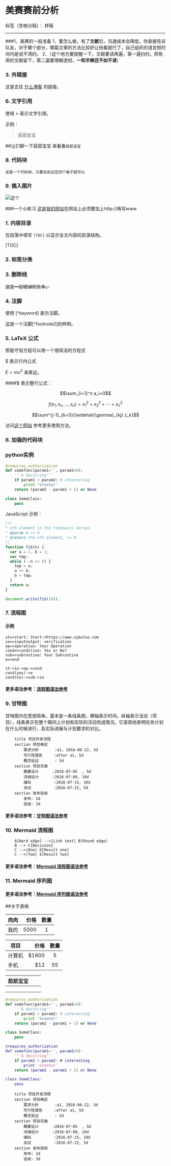 # 美赛赛前分析

标签（空格分隔）： 样稿

---
###1、美赛的一般准备
1、要怎么做，有了**文献**后，沟通成本会降低，你直接告诉队友，对于哪个部分，哪篇文章的方法比较好让他看就行了，自己组织的语言短时间内是说不清的。
2、（这个地方要提醒一下，文献要读两遍，第一遍扫扫，把有用的文献留下，第二遍要理解透彻，**一知半解还不如不读**）


### 3. 外链接
这是去往 [什么博客](http://ghosertblog.github.com) 的链接。

### 6. 文字引用

使用 > 表示文字引用。

示例：

>茹茹宝宝

##让们聊一下茹茹宝宝
来看看`茹茹宝宝`
### 8.  代码块
    这是一个代码块，只要在前边空四个格子就可以
### 9. 插入图片
![这个](https://www.zybuluo.com/static/img/my_head.jpg)

###一个小练习
[这是我的网站](http://www.baidu.com)在网站上必须要加上http://再写www
### 1. 内容目录
在段落中填写 `[TOC]` 以显示全文内容的目录结构。

[TOC]

### 2. 标签分类
### 3. 删除线
~~这是一段错误的文本。~~
### 4. 注脚
使用 [^keyword] 表示注脚。

这是一个注脚[^footnote2]的样例。
### 5. LaTeX 公式
质能守恒方程可以用一个很简洁的方程式

$ 表示行内公式

$E=mc^2$ 来表达。

####$ 表示整行公式：

$$\sum_{i=1}^n a_i=0$$

$$f(x_1,x_x,\ldots,x_n) = x_1^2 + x_2^2 + \cdots + x_n^2 $$

$$\sum^{j-1}_{k=0}{\widehat{\gamma}_{kj} z_k}$$

访问[这个网站](http://meta.math.stackexchange.com/questions/5020/mathjax-basic-tutorial-and-quick-reference) 参考更多使用方法。
### 6. 加强的代码块
### python实例
```python
@requires_authorization
def somefunc(param1='', param2=0):
    '''A docstring'''
    if param1 > param2: # interesting
        print 'Greater'
    return (param2 - param1 + 1) or None

class SomeClass:
    pass
```
JavaScript 示例：
```javascript
/**
* nth element in the fibonacci series.
* @param n >= 0
* @return the nth element, >= 0.
*/
function fib(n) {
  var a = 1, b = 1;
  var tmp;
  while (--n >= 0) {
    tmp = a;
    a += b;
    b = tmp;
  }
  return a;
}

document.write(fib(10));
```

### 7. 流程图

#### 示例

```flow
st=>start: Start:>https://www.zybuluo.com
io=>inputoutput: verification
op=>operation: Your Operation
cond=>condition: Yes or No?
sub=>subroutine: Your Subroutine
e=>end

st->io->op->cond
cond(yes)->e
cond(no)->sub->io
```

#### 更多语法参考：[流程图语法参考](http://adrai.github.io/flowchart.js/)

### 9. 甘特图

甘特图内在思想简单。基本是一条线条图，横轴表示时间，纵轴表示活动（项目），线条表示在整个期间上计划和实际的活动完成情况。它直观地表明任务计划在什么时候进行，及实际进展与计划要求的对比。

```gantt
    title 项目开发流程
    section 项目确定
        需求分析       :a1, 2016-06-22, 3d
        可行性报告     :after a1, 5d
        概念验证       : 5d
    section 项目实施
        概要设计      :2016-07-05  , 5d
        详细设计      :2016-07-08, 10d
        编码          :2016-07-15, 10d
        测试          :2016-07-22, 5d
    section 发布验收
        发布: 2d
        验收: 3d
```

#### 更多语法参考：[甘特图语法参考](https://knsv.github.io/mermaid/#gant-diagrams)

### 10. Mermaid 流程图

```graphLR
    A[Hard edge] -->|Link text| B(Round edge)
    B --> C{Decision}
    C -->|One| D[Result one]
    C -->|Two| E[Result two]
```

#### 更多语法参考：[Mermaid 流程图语法参考](https://knsv.github.io/mermaid/#flowcharts-basic-syntax)

### 11. Mermaid 序列图



#### 更多语法参考：[Mermaid 序列图语法参考](https://knsv.github.io/mermaid/#sequence-diagrams)

##关于表格

| 肉肉   |   价格 |  数量  |
| ---- | ---: | :--: |
| 我的   | 5000 |  1   |


| 项目   |     价格 |  数量  |
| ---- | -----: | :--: |
| 计算机  | \$1600 |  5   |
| 手机   |   \$12 |  55  |


| 茹茹宝宝 |      |      |
| :--: | ---- | ---- |
|      |      |      |
|      |      |      |
|      |      |      |

```python
@requires_authorization
def somefunc(param1='', param2=0):
    '''A docstring'''
    if param1 > param2: # interesting
        print 'Greater'
    return (param2 - param1 + 1) or None

class SomeClass:
    pass

```

```matlab
@requires_authorization
def somefunc(param1='', param2=0):
    '''A docstring'''
    if param1 > param2: # interesting
        print 'Greater'
    return (param2 - param1 + 1) or None

class SomeClass:
    pass
```

```gantt
    title 项目开发流程
    section 项目确定
        需求分析       :a1, 2016-06-22, 3d
        可行性报告     :after a1, 5d
        概念验证       : 5d
    section 项目实施
        概要设计      :2016-07-05  , 5d
        详细设计      :2016-07-08, 10d
        编码          :2016-07-15, 10d
        测试          :2016-07-22, 5d
    section 发布验收
        发布: 2d
        验收: 3d
```


